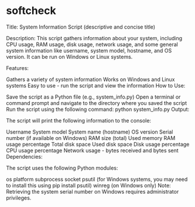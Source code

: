 # softcheck
Title:  System Information Script (descriptive and concise title)

Description:  This script gathers information about your system, including CPU usage, RAM usage, disk usage, network usage, and some general system information like username, system model, hostname, and OS version.  It can be run on Windows or Linux systems.

Features:

Gathers a variety of system information
Works on Windows and Linux systems
Easy to use - run the script and view the information
How to Use:

Save the script as a Python file (e.g., system_info.py)
Open a terminal or command prompt and navigate to the directory where you saved the script
Run the script using the following command: python system_info.py
Output:

The script will print the following information to the console:

Username
System model
System name (hostname)
OS version
Serial number (if available on Windows)
RAM size (total)
Used memory
RAM usage percentage
Total disk space
Used disk space
Disk usage percentage
CPU usage percentage
Network usage - bytes received and bytes sent
Dependencies:

The script uses the following Python modules:

os
platform
subprocess
socket
psutil (for Windows systems, you may need to install this using pip install psutil)
winreg (on Windows only)
Note: Retrieving the system serial number on Windows requires administrator privileges.

